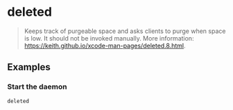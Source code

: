 # deleted

> Keeps track of purgeable space and asks clients to purge when space is low. It should not be invoked manually. More information: <https://keith.github.io/xcode-man-pages/deleted.8.html>.

## Examples

### Start the daemon

```bash
deleted
```
